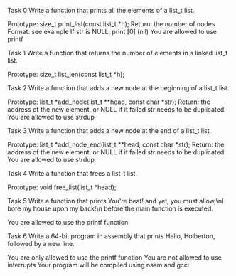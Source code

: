 Task 0 Write a function that prints all the elements of a list_t list.

Prototype: size_t print_list(const list_t *h);
Return: the number of nodes
Format: see example
If str is NULL, print [0] (nil)
You are allowed to use printf

Task 1 Write a function that returns the number of elements in a linked list_t list.

Prototype: size_t list_len(const list_t *h);

Task 2 Write a function that adds a new node at the beginning of a list_t list.

Prototype: list_t *add_node(list_t **head, const char *str);
Return: the address of the new element, or NULL if it failed
str needs to be duplicated
You are allowed to use strdup

Task 3 Write a function that adds a new node at the end of a list_t list.

Prototype: list_t *add_node_end(list_t **head, const char *str);
Return: the address of the new element, or NULL if it failed
str needs to be duplicated
You are allowed to use strdup

Task 4 Write a function that frees a list_t list.

Prototype: void free_list(list_t *head);

Task 5 Write a function that prints You're beat! and yet, you must allow,\nI bore my house upon my back!\n before the main function is executed.

You are allowed to use the printf function

Task 6 Write a 64-bit program in assembly that prints Hello, Holberton, followed by a new line.

You are only allowed to use the printf function
You are not allowed to use interrupts
Your program will be compiled using nasm and gcc:
